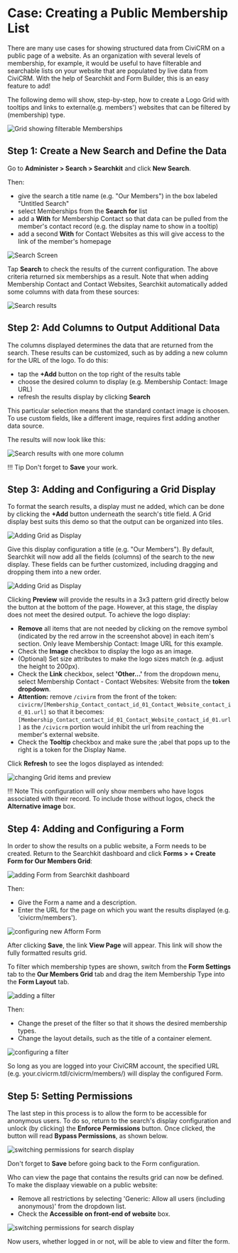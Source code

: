 # Case: Creating a Public Membership List

There are many use cases for showing structured data from CiviCRM on a public page of a website. As an organization with several levels of membership, for example, it would be useful to have filterable and searchable lists on your website that are populated by live data from CiviCRM. With the help of Searchkit and Form Builder, this is an easy feature to add!
 
The following demo will show, step-by-step, how to create a Logo Grid with tooltips and links to external(e.g. members') websites that can be filtered by (membership) type.

![Grid showing filterable Memberships](../../img/search-kit/membership-listing-goal.png)

## Step 1: Create a New Search and Define the Data

Go to **Administer > Search > Searchkit** and click **New Search**.

Then:

* give the search a title name (e.g. "Our Members") in the box labeled "Untitled Search" 
* select Memberships from the **Search for** list
* add a **With** for Membership Contact so that data can be pulled from the member's contact record (e.g. the display name to show in a tooltip) 
* add a second **With** for Contact Websites as this will give access to the link of the member's homepage

![Search Screen](../../img/search-kit/membership-listing-creating-search.png)

Tap **Search** to check the results of the current configuration. The above criteria returned six memberships as a result. Note that when adding Membership Contact and Contact Websites, Searchkit automatically added some columns with data from these sources:

![Search results](../../img/search-kit/membership-listing-search-results.png)

## Step 2: Add Columns to Output Additional Data

The columns displayed determines the data that are returned from the search. These results can be customized, such as by adding a new column for the URL of the logo.
To do this:

* tap the **+Add** button on the top right of the results table
* choose the desired column to display (e.g. Membership Contact: Image URL)
* refresh the results display by clicking **Search**

This particular selection means that the standard contact image is choosen. To use custom fields, like a different image, requires first adding another data source.

The results will now look like this:

![Search results with one more column](../../img/search-kit/membership-listing-search-results-url.png)

!!! Tip
    Don't forget to **Save** your work.

## Step 3: Adding and Configuring a Grid Display

To format the search results, a display must ne added, which can be done by clicking the **+Add** button underneath the search's title field. A Grid display best suits this demo so that the output can be organized into tiles.

![Adding Grid as Display](../../img/search-kit/membership-listing-add-grid.png)

Give this display configuration a title (e.g. "Our Members"). By default, Searchkit will now add all the fields (columns) of the search to the new display. These fields can be further customized, including dragging and dropping them into a new order.

![Adding Grid as Display](../../img/search-kit/membership-listing-grid-items.png)

Clicking **Preview** will provide the results in a 3x3 pattern grid directly below the button at the bottom of the page. However, at this stage, the display does not meet the desired output. To achieve the logo display:

* **Remove** all items that are not needed by clicking on the remove symbol (indicated by the red arrow in the screenshot above) in each item's section. Only leave Membership Contact: Image URL for this example.
* Check the **Image** checkbox to display the logo as an image.
* (Optional) Set size attributes to make the logo sizes match (e.g. adjust the height to 200px).
* Check the **Link** checkbox, select **'Other...'** from the dropdown menu, select Membership Contact - Contact Websites: Website from the **token dropdown**.
* **Attention:** remove `/civirm` from the front of the token: 
  `civicrm/[Membership_Contact_contact_id_01_Contact_Website_contact_id_01.url]` 
  so that it becomes:
  `[Membership_Contact_contact_id_01_Contact_Website_contact_id_01.url]`
  as the `/civicrm` portion would inhibit the url from reaching the member's external website.
* Check the **Tooltip** checkbox and make sure the ;abel that pops up to the right is a token for the Display Name.

Click **Refresh** to see the logos displayed as intended:

![changing Grid items and preview](../../img/search-kit/membership-listing-change-grid-items.png)

!!! Note
    This configuration will only show members who have logos associated with their record. To include those without logos, check the **Alternative image** box.

## Step 4: Adding and Configuring a Form

In order to show the results on a public website, a Form needs to be created. Return to the Searchkit dashboard and click **Forms > + Create Form for Our Members Grid**:

![adding Form from Searchkit dashboard](../../img/search-kit/membership-listing-add-form.png)

Then:

* Give the Form a name and a description.
* Enter the URL for the page on which you want the results displayed (e.g. 'civicrm/members').

![configuring new Afform Form](../../img/search-kit/membership-listing-form-created.png)

After clicking **Save**, the link **View Page** will appear. This link will show the fully formatted results grid.

To filter which membership types are shown, switch from the **Form Settings** tab to the **Our Members Grid** tab and drag the item Membership Type into the **Form Layout** tab.

![adding a filter](../../img/search-kit/membership-listing-form-adding-filter.png)

Then:

* Change the preset of the filter so that it shows the desired membership types. 
* Change the layout details, such as the title of a container element.

![configuring a filter](../../img/search-kit/membership-listing-form-configuring-filter.png)

So long as you are logged into your CiviCRM account, the specified URL (e.g. your.civicrm.tdl/civicrm/members/) will display the configured Form.

## Step 5: Setting Permissions

The last step in this process is to allow the form to be accessible for anonymous users. To do so, return to the search's display configuration and unlock (by clicking) the **Enforce Permissions** button. Once clicked, the button will read **Bypass Permissions**, as shown below.

![switching permissions for search display](../../img/search-kit/membership-listing-grid-permissions.png)

Don't forget to **Save** before going back to the Form configuration.

Who can view the page that contains the results grid can now be defined. To make the displaay viewable on a public website:
* Remove all restrictions by selecting 'Generic: Allow all users (including anonymous)' from the dropdown list. 
* Check the **Accessible on front-end of website** box.

![switching permissions for search display](../../img/search-kit/membership-listing-form-permissions.png)

Now users, whether logged in or not, will be able to view and filter the form.
